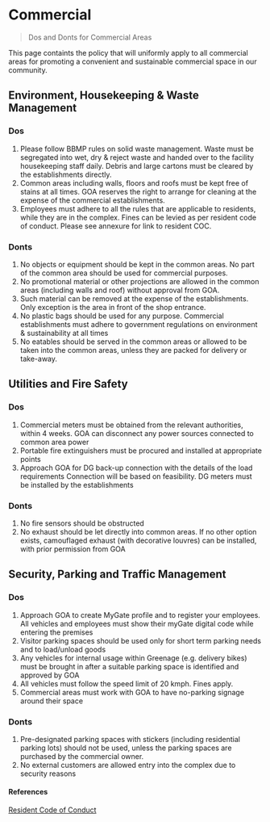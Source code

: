 # Commercial

> Dos and Donts for Commercial Areas

This page containts the policy that will uniformly apply to all commercial areas for promoting a convenient and sustainable commercial space in our community. 

## Environment, Housekeeping & Waste Management

### Dos

1. Please follow BBMP rules on solid waste management. Waste must be segregated into wet, dry & reject waste and handed over to the facility housekeeping staff daily. Debris and large cartons must be cleared by the establishments directly.
2. Common areas including walls, floors and roofs must be kept free of stains at all times. GOA reserves the right to arrange for cleaning at the expense of the commercial establishments.
3. Employees must adhere to all the rules that are applicable to residents, while they are in the complex. Fines can be levied as per resident code of conduct. Please see annexure for link to resident COC.

### Donts

1. No objects or equipment should  be kept  in the common areas. No part of the common area should be used for commercial purposes.
2. No promotional material or other projections are allowed in the common areas (including walls and roof) without approval from GOA. 
3. Such material can be removed at the expense of the establishments. Only exception is the area  in front of the shop entrance. 
4. No plastic bags should  be used for any purpose. Commercial establishments must adhere to government regulations on environment & sustainability at all times
5. No eatables should be served in the common areas or allowed to be taken into the common areas, unless they are  packed for delivery or take-away.

## Utilities and Fire Safety

### Dos

1. Commercial meters must be obtained from the relevant authorities, within 4 weeks.  GOA can disconnect any power sources connected to common area power
2. Portable fire extinguishers must be procured and installed at appropriate points
3. Approach GOA for DG back-up connection with the details of the load requirements Connection will be based on feasibility. DG meters must be installed by the establishments

### Donts

1. No fire sensors should be obstructed 
2. No exhaust should be let directly into common areas. If no other option exists, camouflaged exhaust (with decorative louvres) can be installed, with prior permission from GOA


## Security, Parking and Traffic Management

### Dos

1. Approach GOA to create MyGate profile and to register your employees. All vehicles and employees must show their myGate digital code while entering the premises
2. Visitor parking spaces should be used only for short term parking needs and to load/unload goods
3. Any vehicles for internal usage within Greenage (e.g. delivery bikes) must be brought in after a suitable parking space is identified and approved by GOA
4. All vehicles must follow the speed limit of 20 kmph. Fines apply.
5. Commercial areas  must work with GOA to have no-parking signage around their space

### Donts

1. Pre-designated parking spaces with stickers (including residential parking lots)  should not be used, unless the parking spaces are purchased by the commercial owner.
2. No external customers are allowed entry into the complex due to security reasons

#### References

[Resident Code of Conduct](https://drive.google.com/file/d/1oeAYJqgulc5ufhW8nCLxAJVAGfeJNsqb/)